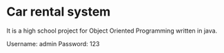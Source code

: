 # Car rental system
It is a high school project for Object Oriented Programming written in java.

Username: admin
Password: 123

